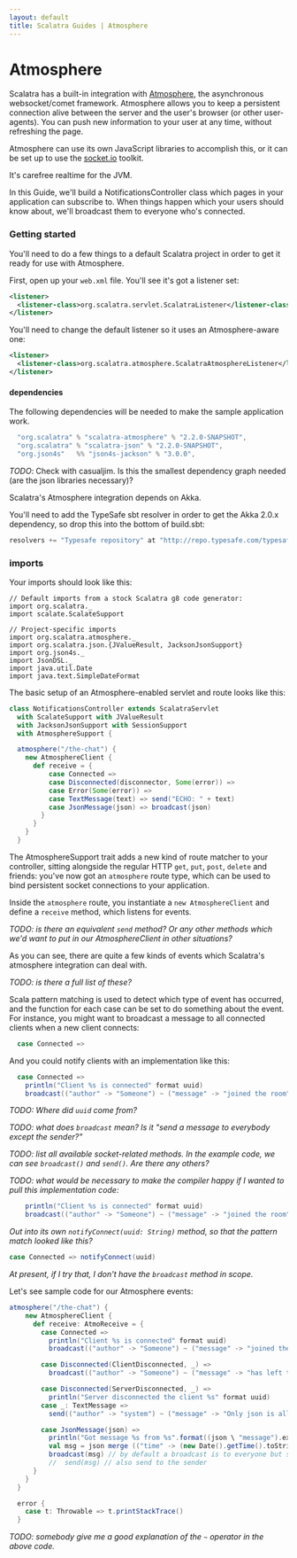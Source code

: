 ```yaml
---
layout: default
title: Scalatra Guides | Atmosphere
---
```


<div class="page-header">
<h1>Atmosphere</h1>
</div>

Scalatra has a built-in integration with 
[Atmosphere](https://github.com/Atmosphere/atmosphere), the asynchronous
websocket/comet framework. Atmosphere allows you to keep a persistent connection
alive between the server and the user's browser (or other user-agents). 
You can push new information to your user at any time, without 
refreshing the page.

Atmosphere can use its own JavaScript libraries to accomplish this, or
it can be set up to use the [socket.io](http://socket.io) toolkit. 

It's carefree realtime for the JVM.

In this Guide, we'll build a NotificationsController class which pages
in your application can subscribe to. When things happen which your
users should know about, we'll broadcast them to everyone who's
connected.

### Getting started

You'll need to do a few things to a default Scalatra project in order
to get it ready for use with Atmosphere.

First, open up your `web.xml` file. You'll see it's got a listener set:

```xml
<listener>
  <listener-class>org.scalatra.servlet.ScalatraListener</listener-class>
</listener>
```

You'll need to change the default listener so it uses an 
Atmosphere-aware one:

```xml
<listener>
  <listener-class>org.scalatra.atmosphere.ScalatraAtmosphereListener</listener-class>
</listener>  
```

#### dependencies

The following dependencies will be needed to make the sample application
work.

```scala
  "org.scalatra" % "scalatra-atmosphere" % "2.2.0-SNAPSHOT",
  "org.scalatra" % "scalatra-json" % "2.2.0-SNAPSHOT",
  "org.json4s"   %% "json4s-jackson" % "3.0.0",
```

*TODO*: Check with casualjim. Is this the smallest dependency graph 
needed (are the json libraries necessary)?

Scalatra's Atmosphere integration depends on Akka.

You'll need to add the TypeSafe sbt resolver in order to get the
Akka 2.0.x dependency, so drop this into the bottom of build.sbt:

```scala
resolvers += "Typesafe repository" at "http://repo.typesafe.com/typesafe/releases/"
```

### imports

Your imports should look like this:

```
// Default imports from a stock Scalatra g8 code generator:
import org.scalatra._
import scalate.ScalateSupport

// Project-specific imports
import org.scalatra.atmosphere._
import org.scalatra.json.{JValueResult, JacksonJsonSupport}
import org.json4s._
import JsonDSL._
import java.util.Date
import java.text.SimpleDateFormat
```

The basic setup of an Atmosphere-enabled servlet and route looks like 
this:

```scala
class NotificationsController extends ScalatraServlet 
  with ScalateSupport with JValueResult 
  with JacksonJsonSupport with SessionSupport 
  with AtmosphereSupport {

  atmosphere("/the-chat") {
    new AtmosphereClient {
      def receive = {
          case Connected =>
          case Disconnected(disconnector, Some(error)) =>
          case Error(Some(error)) =>
          case TextMessage(text) => send("ECHO: " + text)
          case JsonMessage(json) => broadcast(json)
        }
      }
    }
  }
```

The AtmosphereSupport trait adds a new kind of route matcher to your
controller, sitting alongside the regular HTTP `get`, `put`, 
`post`, `delete` and friends: you've now got an `atmosphere` route type,
which can be used to bind persistent socket connections to your 
application. 

Inside the `atmosphere` route, you instantiate a `new AtmosphereClient`
and define a `receive` method, which listens for events. 

*TODO: is there an equivalent `send` method? Or any other methods which
we'd want to put in our AtmosphereClient in other situations?*

As you can see, there are quite a few kinds of events which Scalatra's 
atmosphere integration can deal with. 

*TODO: is there a full list of these?*

Scala pattern matching is used to detect which type of event has 
occurred, and the function for each case can be set to do something 
about the event. For instance, you might want to broadcast a message 
to all connected clients when a new client connects:

```scala
  case Connected => 
```

And you could notify clients with an implementation like this:

```scala
  case Connected => 
    println("Client %s is connected" format uuid)
    broadcast(("author" -> "Someone") ~ ("message" -> "joined the room") ~ ("time" -> (new Date().getTime.toString )), Everyone)
```

*TODO: Where did `uuid` come from?*

*TODO: what does `broadcast` mean? Is it "send a message to everybody except the sender?"*

*TODO: list all available socket-related methods. In the example code,
we can see `broadcast()` and `send()`. Are there any others?*

*TODO: what would be necessary to make the compiler happy if I wanted
to pull this implementation code:*

```scala
    println("Client %s is connected" format uuid)
    broadcast(("author" -> "Someone") ~ ("message" -> "joined the room") ~ ("time" -> (new Date().getTime.toString )), Everyone)
```
*Out into its own `notifyConnect(uuid: String)` method, so that the
pattern match looked like this?*

```scala
case Connected => notifyConnect(uuid)
```

*At present, if I try that, I don't have the `broadcast` method in scope.*
  
Let's see sample code for our Atmosphere events:

```scala
atmosphere("/the-chat") {
    new AtmosphereClient {
      def receive: AtmoReceive = {
        case Connected =>
          println("Client %s is connected" format uuid)
          broadcast(("author" -> "Someone") ~ ("message" -> "joined the room") ~ ("time" -> (new Date().getTime.toString )), Everyone)

        case Disconnected(ClientDisconnected, _) =>
          broadcast(("author" -> "Someone") ~ ("message" -> "has left the room") ~ ("time" -> (new Date().getTime.toString )), Everyone)

        case Disconnected(ServerDisconnected, _) =>
          println("Server disconnected the client %s" format uuid)
        case _: TextMessage =>
          send(("author" -> "system") ~ ("message" -> "Only json is allowed") ~ ("time" -> (new Date().getTime.toString )))

        case JsonMessage(json) =>
          println("Got message %s from %s".format((json \ "message").extract[String], (json \ "author").extract[String]))
          val msg = json merge (("time" -> (new Date().getTime().toString)): JValue)
          broadcast(msg) // by default a broadcast is to everyone but self
          //  send(msg) // also send to the sender
      }
    }
  }

  error {
    case t: Throwable => t.printStackTrace()
  }
```

*TODO: somebody give me a good explanation of the `~` operator in the
above code.*

